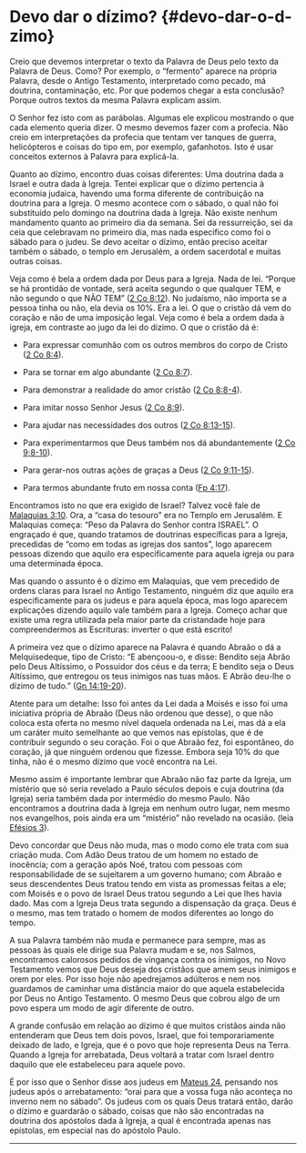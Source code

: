 # Devo dar o dízimo? {#devo-dar-o-d-zimo}

Creio que devemos interpretar o texto da Palavra de Deus pelo texto da Palavra de Deus. Como? Por exemplo, o “fermento” aparece na própria Palavra, desde o Antigo Testamento, interpretado como pecado, má doutrina, contaminação, etc. Por que podemos chegar a esta conclusão? Porque outros textos da mesma Palavra explicam assim.

O Senhor fez isto com as parábolas. Algumas ele explicou mostrando o que cada elemento queria dizer. O mesmo devemos fazer com a profecia. Não creio em interpretações da profecia que tentam ver tanques de guerra, helicópteros e coisas do tipo em, por exemplo, gafanhotos. Isto é usar conceitos externos à Palavra para explicá-la.

Quanto ao dízimo, encontro duas coisas diferentes: Uma doutrina dada a Israel e outra dada à Igreja. Tentei explicar que o dízimo pertencia à economia judaica, havendo uma forma diferente de contribuição na doutrina para a Igreja. O mesmo acontece com o sábado, o qual não foi substituído pelo domingo na doutrina dada à Igreja. Não existe nenhum mandamento quanto ao primeiro dia da semana. Sei da ressurreição, sei da ceia que celebravam no primeiro dia, mas nada especifico como foi o sábado para o judeu. Se devo aceitar o dízimo, então preciso aceitar também o sábado, o templo em Jerusalém, a ordem sacerdotal e muitas outras coisas.

Veja como é bela a ordem dada por Deus para a Igreja. Nada de lei. “Porque se há prontidão de vontade, será aceita segundo o que qualquer TEM, e não segundo o que NÃO TEM” ([2 Co 8:12](http://bibliaonline.com.br/acf/2co/8/12)). No judaísmo, não importa se a pessoa tinha ou não, ela devia os 10%. Era a lei. O que o cristão dá vem do coração e não de uma imposição legal. Veja como é bela a ordem dada à igreja, em contraste ao jugo da lei do dizimo. O que o cristão dá é:

*   Para expressar comunhão com os outros membros do corpo de Cristo ([2 Co 8:4](http://bibliaonline.com.br/acf/2co/8/4)).

*   Para se tornar em algo abundante ([2 Co 8:7](http://bibliaonline.com.br/acf/2co/8/7)).

*   Para demonstrar a realidade do amor cristão ([2 Co 8:8-4](http://bibliaonline.com.br/acf/2co/8/8-4)).

*   Para imitar nosso Senhor Jesus ([2 Co 8:9](http://bibliaonline.com.br/acf/2co/8/9)).

*   Para ajudar nas necessidades dos outros ([2 Co 8:13-15](http://bibliaonline.com.br/acf/2co/8/13-15)).

*   Para experimentarmos que Deus também nos dá abundantemente ([2 Co 9;8-10](http://bibliaonline.com.br/acf/2co/9/8-10)).

*   Para gerar-nos outras ações de graças a Deus ([2 Co 9:11-15](http://bibliaonline.com.br/acf/2co/9/11-15)).

*   Para termos abundante fruto em nossa conta ([Fp 4:17](http://bibliaonline.com.br/acf/fp/4/17)).

Encontramos isto no que era exigido de Israel? Talvez você fale de [Malaquias 3:10](http://bibliaonline.com.br/acf/ml/3/10). Ora, a “casa do tesouro” era no Templo em Jerusalém. E Malaquias começa: “Peso da Palavra do Senhor contra ISRAEL”. O engraçado é que, quando tratamos de doutrinas específicas para a Igreja, precedidas de “como em todas as igrejas dos santos”, logo aparecem pessoas dizendo que aquilo era especificamente para aquela igreja ou para uma determinada época.

Mas quando o assunto é o dízimo em Malaquias, que vem precedido de ordens claras para Israel no Antigo Testamento, ninguém diz que aquilo era especificamente para os judeus e para aquela época, mas logo aparecem explicações dizendo aquilo vale também para a Igreja. Começo achar que existe uma regra utilizada pela maior parte da cristandade hoje para compreendermos as Escrituras: inverter o que está escrito!

A primeira vez que o dízimo aparece na Palavra é quando Abraão o dá a Melquisedeque, tipo de Cristo: “E abençoou-o, e disse: Bendito seja Abrão pelo Deus Altíssimo, o Possuidor dos céus e da terra; E bendito seja o Deus Altíssimo, que entregou os teus inimigos nas tuas mãos. E Abrão deu-lhe o dízimo de tudo.” ([Gn 14:19-20](http://bibliaonline.com.br/acf/gn/14/19-20)).

Atente para um detalhe: Isso foi antes da Lei dada a Moisés e isso foi uma iniciativa própria de Abraão (Deus não ordenou que desse), o que não coloca esta oferta no mesmo nível daquela ordenada na Lei, mas dá a ela um caráter muito semelhante ao que vemos nas epístolas, que é de contribuir segundo o seu coração. Foi o que Abraão fez, foi espontâneo, do coração, já que ninguém ordenou que fizesse. Embora seja 10% do que tinha, não é o mesmo dízimo que você encontra na Lei.

Mesmo assim é importante lembrar que Abraão não faz parte da Igreja, um mistério que só seria revelado a Paulo séculos depois e cuja doutrina (da Igreja) seria também dada por intermédio do mesmo Paulo. Não encontramos a doutrina dada à Igreja em nenhum outro lugar, nem mesmo nos evangelhos, pois ainda era um “mistério” não revelado na ocasião. (leia [Efésios 3](http://bibliaonline.com.br/acf/ef/3)).

Devo concordar que Deus não muda, mas o modo como ele trata com sua criação muda. Com Adão Deus tratou de um homem no estado de inocência; com a geração após Noé, tratou com pessoas com responsabilidade de se sujeitarem a um governo humano; com Abraão e seus descendentes Deus tratou tendo em vista as promessas feitas a ele; com Moisés e o povo de Israel Deus tratou segundo a Lei que lhes havia dado. Mas com a Igreja Deus trata segundo a dispensação da graça. Deus é o mesmo, mas tem tratado o homem de modos diferentes ao longo do tempo.

A sua Palavra também não muda e permanece para sempre, mas as pessoas às quais ele dirige sua Palavra mudam e se, nos Salmos, encontramos calorosos pedidos de vingança contra os inimigos, no Novo Testamento vemos que Deus deseja dos cristãos que amem seus inimigos e orem por eles. Por isso hoje não apedrejamos adúlteros e nem nos guardamos de caminhar uma distância maior do que aquela estabelecida por Deus no Antigo Testamento. O mesmo Deus que cobrou algo de um povo espera um modo de agir diferente de outro.

A grande confusão em relação ao dízimo é que muitos cristãos ainda não entenderam que Deus tem dois povos, Israel, que foi temporariamente deixado de lado, e Igreja, que é o povo que hoje representa Deus na Terra. Quando a Igreja for arrebatada, Deus voltará a tratar com Israel dentro daquilo que ele estabeleceu para aquele povo.

É por isso que o Senhor disse aos judeus em [Mateus 24](http://bibliaonline.com.br/acf/mt/24), pensando nos judeus após o arrebatamento: “orai para que a vossa fuga não aconteça no inverno nem no sábado”. Os judeus com os quais Deus tratará então, darão o dízimo e guardarão o sábado, coisas que não são encontradas na doutrina dos apóstolos dada à Igreja, a qual é encontrada apenas nas epístolas, em especial nas do apóstolo Paulo.

*****